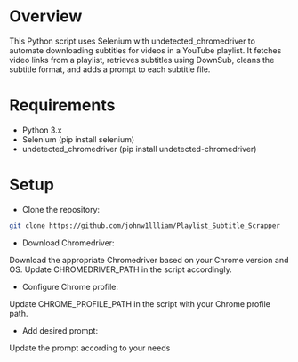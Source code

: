# Overview
This Python script uses Selenium with undetected_chromedriver to automate downloading subtitles for videos in a YouTube playlist. It fetches video links from a playlist, retrieves subtitles using DownSub, cleans the subtitle format, and adds a prompt to each subtitle file.

# Requirements
- Python 3.x
- Selenium (pip install selenium)
- undetected_chromedriver (pip install undetected-chromedriver)

# Setup
- Clone the repository:

```bash
git clone https://github.com/johnw1llliam/Playlist_Subtitle_Scrapper
```

- Download Chromedriver:

Download the appropriate Chromedriver based on your Chrome version and OS. Update CHROMEDRIVER_PATH in the script accordingly.

- Configure Chrome profile:

Update CHROME_PROFILE_PATH in the script with your Chrome profile path.

- Add desired prompt:

Update the prompt according to your needs
